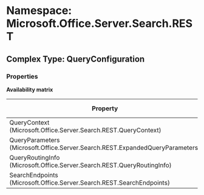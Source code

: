 # Namespace: Microsoft.Office.Server.Search.REST

## Complex Type: QueryConfiguration

### Properties

**Availability matrix**

Property | SPO | SP 2019 | SP 2016 | SP 2013
----------|:---:|:-------:|:-------:|:-------
QueryContext (Microsoft.Office.Server.Search.REST.QueryContext) | ✅ | ✅ | ❌ | ❌
QueryParameters (Microsoft.Office.Server.Search.REST.ExpandedQueryParameters) | ✅ | ✅ | ❌ | ❌
QueryRoutingInfo (Microsoft.Office.Server.Search.REST.QueryRoutingInfo) | ✅ | ✅ | ❌ | ❌
SearchEndpoints (Microsoft.Office.Server.Search.REST.SearchEndpoints) | ✅ | ✅ | ❌ | ❌